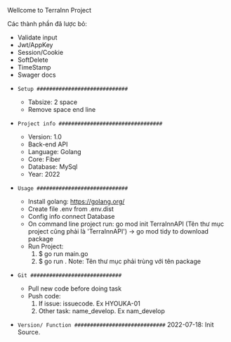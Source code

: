 Wellcome to TerraInn Project

Các thành phần đã lược bỏ:
* Validate input
* Jwt/AppKey
* Session/Cookie
* SoftDelete
* TimeStamp
* Swager docs


- `Setup #############################`
  + Tabsize: 2 space
  + Remove space end line

- `Project info #################################`
  + Version: 1.0
  + Back-end API
  + Language: Golang
  + Core: Fiber
  + Database: MySql
  + Year: 2022

- `Usage #############################`
  + Install golang: https://golang.org/
  + Create file .env from .env.dist
  + Config info connect Database
  + On command line project run: go mod init TerraInnAPI (Tên thư mục project cũng phải là 'TerraInnAPI') -> go mod tidy to download package
  + Run Project:
    1. $ go run main.go
    2. $ go run .
Note: Tên thư mục phải trùng với tên package
- `Git #############################`
  + Pull new code before doing task
  + Push code:
    1. If issue: issuecode. Ex HYOUKA-01
    2. Other task: name_develop. Ex nam_develop

- `Version/ Function #############################`
  2022-07-18: Init Source.
